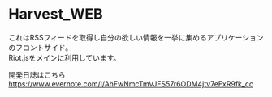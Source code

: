 # Harvest_WEB
これはRSSフィードを取得し自分の欲しい情報を一挙に集めるアプリケーションのフロントサイド。<br>
Riot.jsをメインに利用しています。

開発日誌はこちら <br>
https://www.evernote.com/l/AhFwNmcTmVJFS57r6ODM4jtv7eFxR9fk_cc
